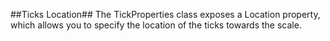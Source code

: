 ##Ticks Location##
The TickProperties class exposes a Location property, which allows you to specify the location of the ticks towards the scale.